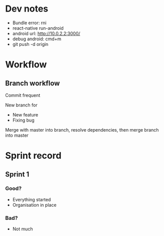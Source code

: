 # Dev notes
* Bundle error: rni
* react-native run-android
* android url: http://10.0.2.2:3000/
* debug android: cmd+m
* git push -d origin <name of remote branch>


# Workflow
## Branch workflow
Commit frequent

New branch for
* New feature
* Fixing bug

Merge with master into branch, resolve dependencies, then merge branch into master

# Sprint record
## Sprint 1
### Good?

* Everything started
* Organisation in place

### Bad?

* Not much